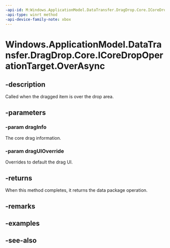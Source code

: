 ```yaml
---
-api-id: M:Windows.ApplicationModel.DataTransfer.DragDrop.Core.ICoreDropOperationTarget.OverAsync(Windows.ApplicationModel.DataTransfer.DragDrop.Core.CoreDragInfo,Windows.ApplicationModel.DataTransfer.DragDrop.Core.CoreDragUIOverride)
-api-type: winrt method
-api-device-family-note: xbox
---
```


<!-- Method syntax
public Windows.Foundation.IAsyncOperation<Windows.ApplicationModel.DataTransfer.DataPackageOperation> OverAsync(Windows.ApplicationModel.DataTransfer.DragDrop.Core.CoreDragInfo dragInfo, Windows.ApplicationModel.DataTransfer.DragDrop.Core.CoreDragUIOverride dragUIOverride)
-->

# Windows.ApplicationModel.DataTransfer.DragDrop.Core.ICoreDropOperationTarget.OverAsync

## -description
Called when the dragged item is over the drop area.

## -parameters
### -param dragInfo
The core drag information.

### -param dragUIOverride
Overrides to default the drag UI.

## -returns
When this method completes, it returns the data package operation.

## -remarks

## -examples

## -see-also
